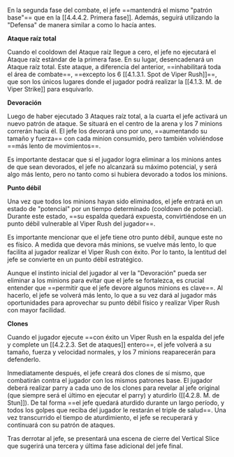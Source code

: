 
En la segunda fase del combate, el jefe ==mantendrá el mismo "patrón base"== que en la [[4.4.4.2. Primera fase]]. Además, seguirá utilizando la "Defensa" de manera similar a como lo hacía antes.

**Ataque raíz total**

Cuando el cooldown del Ataque raíz llegue a cero, el jefe no ejecutará el Ataque raíz estándar de la primera fase. En su lugar, desencadenará un Ataque raíz total. Este ataque, a diferencia del anterior, ==inhabilitará toda el área de combate==, ==excepto los 6 [[4.1.3.1. Spot de Viper Rush]]==, que son los únicos lugares donde el jugador podrá realizar la [[4.1.3. M. de Viper Strike]] para esquivarlo.

**Devoración**

Luego de haber ejecutado 3 Ataques raíz total, a la cuarta el jefe activará un nuevo patrón de ataque. Se situará en el centro de la arena y los 7 minions correrán hacia él. El jefe los devorará uno por uno, ==aumentando su tamaño y fuerza== con cada minion consumido, pero también volviéndose ==más lento de movimientos==.

Es importante destacar que si el jugador logra eliminar a los minions antes de que sean devorados, el jefe no alcanzará su máximo potencial, y será algo más lento, pero no tanto como si hubiera devorado a todos los minions.

**Punto débil**

Una vez que todos los minions hayan sido eliminados, el jefe entrará en un estado de "potencial" por un tiempo determinado (cooldown de potencial). Durante este estado, ==su espalda quedará expuesta, convirtiéndose en un punto débil vulnerable al Viper Rush del jugador==.

Es importante mencionar que el jefe tiene otro punto débil, aunque este no es físico. A medida que devora más minions, se vuelve más lento, lo que facilita al jugador realizar el Viper Rush con éxito. Por lo tanto, la lentitud del jefe se convierte en un punto débil estratégico.

Aunque el instinto inicial del jugador al ver la "Devoración" pueda ser eliminar a los minions para evitar que el jefe se fortalezca, es crucial entender que ==permitir que el jefe devore algunos minions es clave==. Al hacerlo, el jefe se volverá más lento, lo que a su vez dará al jugador más oportunidades para aprovechar su punto débil físico y realizar Viper Rush con mayor facilidad.

**Clones**

Cuando el jugador ejecute ==con éxito un Viper Rush en la espalda del jefe y complete un [[4.2.2.3. Set de ataques]] entero==, el jefe volverá a su tamaño, fuerza y velocidad normales, y los 7 minions reaparecerán para defenderlo. 

Inmediatamente después, el jefe creará dos clones de sí mismo, que combatirán contra el jugador con los mismos patrones base. El jugador deberá realizar parry a cada uno de los clones para revelar al jefe original (que siempre será el último en ejecutar el parry) y aturdirlo ([[4.2.8. M. de Stun]]). De tal forma ==el jefe quedará aturdido durante un largo período, y todos los golpes que reciba del jugador le restarán el triple de salud==. Una vez transcurrido el tiempo de aturdimiento, el jefe se recuperará y continuará con su patrón de ataques.

Tras derrotar al jefe, se presentará una escena de cierre del Vertical Slice que sugerirá una tercera y última fase adicional del jefe final.